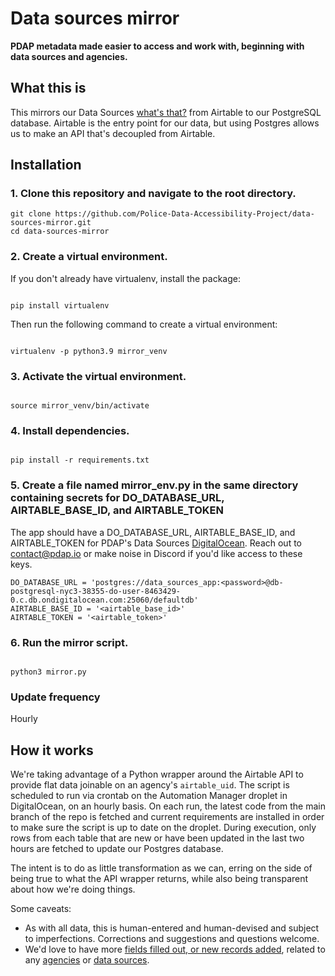 # Data sources mirror
**PDAP metadata made easier to access and work with, beginning with data sources and agencies.**

## What this is
This mirrors our Data Sources [what's that?](https://docs.pdap.io/activities/data-sources/what-is-a-data-source) from Airtable to our PostgreSQL database. Airtable is the entry point for our data, but using Postgres allows us to make an API that's decoupled from Airtable.

## Installation
### 1. Clone this repository and navigate to the root directory.

```
git clone https://github.com/Police-Data-Accessibility-Project/data-sources-mirror.git
cd data-sources-mirror
```

### 2. Create a virtual environment.

If you don't already have virtualenv, install the package:

```

pip install virtualenv

```

Then run the following command to create a virtual environment:

```

virtualenv -p python3.9 mirror_venv

```

### 3. Activate the virtual environment.

```

source mirror_venv/bin/activate

```

### 4. Install dependencies.

```

pip install -r requirements.txt

```

### 5. Create a file named mirror_env.py in the same directory containing secrets for DO_DATABASE_URL, AIRTABLE_BASE_ID, and AIRTABLE_TOKEN

The app should have a DO_DATABASE_URL, AIRTABLE_BASE_ID, and AIRTABLE_TOKEN for PDAP's Data Sources [DigitalOcean](https://digitalocean.com/). Reach out to contact@pdap.io or make noise in Discord if you'd like access to these keys.

```
DO_DATABASE_URL = 'postgres://data_sources_app:<password>@db-postgresql-nyc3-38355-do-user-8463429-0.c.db.ondigitalocean.com:25060/defaultdb'
AIRTABLE_BASE_ID = '<airtable_base_id>'
AIRTABLE_TOKEN = '<airtable_token>'

```

### 6. Run the mirror script.

```

python3 mirror.py

```


### Update frequency
Hourly

## How it works
We're taking advantage of a Python wrapper around the Airtable API to provide flat data joinable on an agency's `airtable_uid`. The script is scheduled to run via crontab on the Automation Manager droplet in DigitalOcean, on an hourly basis. On each run, the latest code from the main branch of the repo is fetched and current requirements are installed in order to make sure the script is up to date on the droplet. During execution, only rows from each table that are new or have been updated in the last two hours are fetched to update our Postgres database.

The intent is to do as little transformation as we can, erring on the side of being true to what the API wrapper returns, while also being transparent about how we're doing things.

Some caveats:
- As with all data, this is human-entered and human-devised and subject to imperfections. Corrections and suggestions and questions welcome.
- We'd love to have more [fields filled out, or new records added](https://docs.pdap.io/activities/share-data/contribute-data-sources), related to any [agencies](https://airtable.com/shr43ihbyM8DDkKx4) or [data sources](https://airtable.com/shrUAtA8qYasEaepI/tblx8XaKnFTphWNQM).
